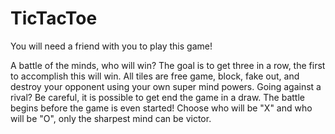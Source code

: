 # TicTacToe

You will need a friend with you to play this game! 

A battle of the minds, who will win? The goal is to get three in a row, the first to accomplish this will win. All tiles are free game, block, fake out, and destroy your opponent using your own super mind powers. Going against a rival? Be careful, it is possible to get end the game in a draw. The battle begins before the game is even started! Choose who will be "X" and who will be "O", only the sharpest mind can be victor. 